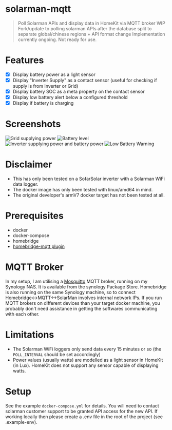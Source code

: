 # solarman-mqtt
> Poll Solarman APIs and display data in HomeKit via MQTT broker
> WIP Fork/update to polling solarman APIs after the database split to separate global/chinese regions + API format change
> Implementation currently ongoing. Not ready for use.

# Features
- [x] Display battery power as a light sensor
- [x] Display "Inverter Supply" as a contact sensor (useful for checking if supply is from Inverter or Grid)
- [x] Display battery SOC as a meta property on the contact sensor
- [x] Display low battery alert below a configured threshold
- [x] Display if battery is charging

# Screenshots
![Grid supplying power](./docs/images/1.PNG)
![Battery level](./docs/images/2.PNG)
![Inverter supplying power and battery power](./docs/images/3.PNG)
![Low Battery Warning](./docs/images/4.PNG)

# Disclaimer
- This has only been tested on a SofarSolar inverter with a Solarman WiFi data logger.
- The docker image has only been tested with linux/amd64 in mind.
- The original developer's armV7 docker target has not been tested at all.

# Prerequisites
- docker
- docker-compose
- homebridge
- [homebridge-mqtt plugin](https://github.com/cflurin/homebridge-mqtt)

# MQTT Broker
In my setup, I am utilising a [Mosquitto](https://github.com/eclipse/mosquitto) MQTT broker, running on my Synology NAS. It is available from the synology Package Store. Homebridge is also running on the same Synology machine, so to connect Homebridge<->MQTT<->SolarMan involves internal network IPs. If you run MQTT brokers on different devices than your target docker machine, you probably don't need assistance in getting the softwares communicating with each other.

# Limitations
- The Solarman WiFi loggers only send data every 15 minutes or so (the `POLL_INTERVAL` should be set accordingly)
- Power values (usually watts) are modelled as a light sensor in HomeKit (in Lux). HomeKit does not support any sensor capable of displaying watts.

# Setup
See the example `docker-compose.yml` for details. You will need to contact solarman customer support to be granted API access for the new API.
If working locally then please create a .env file in the root of the project (see .example-env).
